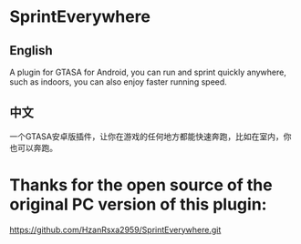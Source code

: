 # SprintEverywhere

## English
 A plugin for GTASA for Android, you can run and sprint quickly anywhere, such as indoors, you can also enjoy faster running speed.

 ## 中文
 一个GTASA安卓版插件，让你在游戏的任何地方都能快速奔跑，比如在室内，你也可以奔跑。  

 # Thanks for the open source of the original PC version of this plugin:  
 
 https://github.com/HzanRsxa2959/SprintEverywhere.git



